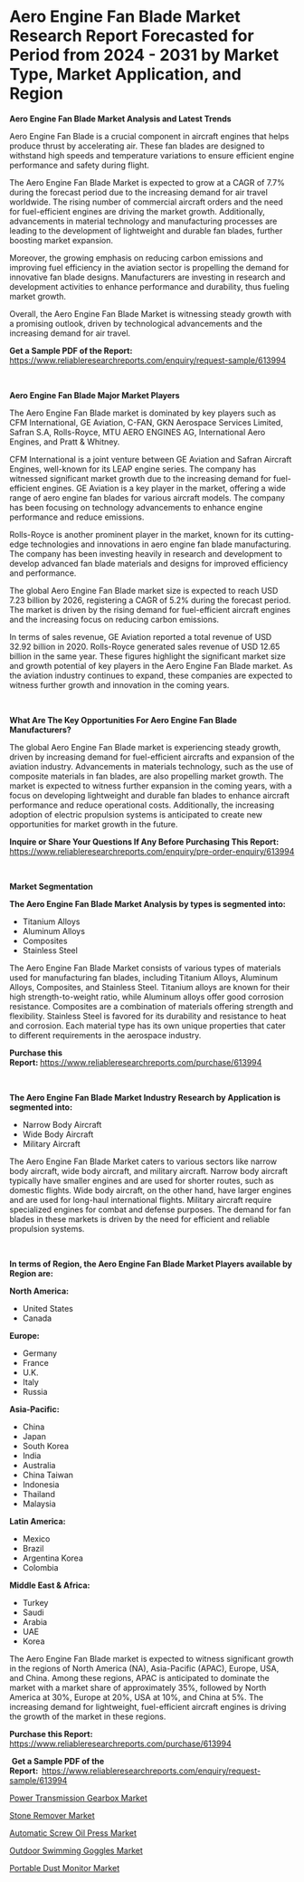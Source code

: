 <p><h1>Aero Engine Fan Blade Market Research Report Forecasted for Period from 2024 -  2031 by Market Type, Market Application, and Region</h1></p><p><strong>Aero Engine Fan Blade Market Analysis and Latest Trends</strong></p>
<p><p>Aero Engine Fan Blade is a crucial component in aircraft engines that helps produce thrust by accelerating air. These fan blades are designed to withstand high speeds and temperature variations to ensure efficient engine performance and safety during flight.</p><p>The Aero Engine Fan Blade Market is expected to grow at a CAGR of 7.7% during the forecast period due to the increasing demand for air travel worldwide. The rising number of commercial aircraft orders and the need for fuel-efficient engines are driving the market growth. Additionally, advancements in material technology and manufacturing processes are leading to the development of lightweight and durable fan blades, further boosting market expansion.</p><p>Moreover, the growing emphasis on reducing carbon emissions and improving fuel efficiency in the aviation sector is propelling the demand for innovative fan blade designs. Manufacturers are investing in research and development activities to enhance performance and durability, thus fueling market growth.</p><p>Overall, the Aero Engine Fan Blade Market is witnessing steady growth with a promising outlook, driven by technological advancements and the increasing demand for air travel.</p></p>
<p><strong>Get a Sample PDF of the Report:&nbsp;</strong> <a href="https://www.reliableresearchreports.com/enquiry/request-sample/613994">https://www.reliableresearchreports.com/enquiry/request-sample/613994</a></p>
<p>&nbsp;</p>
<p><strong>Aero Engine Fan Blade Major Market Players</strong></p>
<p><p>The Aero Engine Fan Blade market is dominated by key players such as CFM International, GE Aviation, C-FAN, GKN Aerospace Services Limited, Safran S.A, Rolls-Royce, MTU AERO ENGINES AG, International Aero Engines, and Pratt & Whitney. </p><p>CFM International is a joint venture between GE Aviation and Safran Aircraft Engines, well-known for its LEAP engine series. The company has witnessed significant market growth due to the increasing demand for fuel-efficient engines. GE Aviation is a key player in the market, offering a wide range of aero engine fan blades for various aircraft models. The company has been focusing on technology advancements to enhance engine performance and reduce emissions.</p><p>Rolls-Royce is another prominent player in the market, known for its cutting-edge technologies and innovations in aero engine fan blade manufacturing. The company has been investing heavily in research and development to develop advanced fan blade materials and designs for improved efficiency and performance.</p><p>The global Aero Engine Fan Blade market size is expected to reach USD 7.23 billion by 2026, registering a CAGR of 5.2% during the forecast period. The market is driven by the rising demand for fuel-efficient aircraft engines and the increasing focus on reducing carbon emissions.</p><p>In terms of sales revenue, GE Aviation reported a total revenue of USD 32.92 billion in 2020. Rolls-Royce generated sales revenue of USD 12.65 billion in the same year. These figures highlight the significant market size and growth potential of key players in the Aero Engine Fan Blade market. As the aviation industry continues to expand, these companies are expected to witness further growth and innovation in the coming years.</p></p>
<p>&nbsp;</p>
<p><strong>What Are The Key Opportunities For Aero Engine Fan Blade Manufacturers?</strong></p>
<p><p>The global Aero Engine Fan Blade market is experiencing steady growth, driven by increasing demand for fuel-efficient aircrafts and expansion of the aviation industry. Advancements in materials technology, such as the use of composite materials in fan blades, are also propelling market growth. The market is expected to witness further expansion in the coming years, with a focus on developing lightweight and durable fan blades to enhance aircraft performance and reduce operational costs. Additionally, the increasing adoption of electric propulsion systems is anticipated to create new opportunities for market growth in the future.</p></p>
<p><strong>Inquire or Share Your Questions If Any Before Purchasing This Report:</strong> <a href="https://www.reliableresearchreports.com/enquiry/pre-order-enquiry/613994">https://www.reliableresearchreports.com/enquiry/pre-order-enquiry/613994</a></p>
<p>&nbsp;</p>
<p><strong>Market Segmentation</strong></p>
<p><strong>The Aero Engine Fan Blade Market Analysis by types is segmented into:</strong></p>
<p><ul><li>Titanium Alloys</li><li>Aluminum Alloys</li><li>Composites</li><li>Stainless Steel</li></ul></p>
<p><p>The Aero Engine Fan Blade Market consists of various types of materials used for manufacturing fan blades, including Titanium Alloys, Aluminum Alloys, Composites, and Stainless Steel. Titanium alloys are known for their high strength-to-weight ratio, while Aluminum alloys offer good corrosion resistance. Composites are a combination of materials offering strength and flexibility. Stainless Steel is favored for its durability and resistance to heat and corrosion. Each material type has its own unique properties that cater to different requirements in the aerospace industry.</p></p>
<p><strong>Purchase this Report:&nbsp;</strong><a href="https://www.reliableresearchreports.com/purchase/613994">https://www.reliableresearchreports.com/purchase/613994</a></p>
<p>&nbsp;</p>
<p><strong>The Aero Engine Fan Blade Market Industry Research by Application is segmented into:</strong></p>
<p><ul><li>Narrow Body Aircraft</li><li>Wide Body Aircraft</li><li>Military Aircraft</li></ul></p>
<p><p>The Aero Engine Fan Blade Market caters to various sectors like narrow body aircraft, wide body aircraft, and military aircraft. Narrow body aircraft typically have smaller engines and are used for shorter routes, such as domestic flights. Wide body aircraft, on the other hand, have larger engines and are used for long-haul international flights. Military aircraft require specialized engines for combat and defense purposes. The demand for fan blades in these markets is driven by the need for efficient and reliable propulsion systems.</p></p>
<p>&nbsp;</p>
<p><strong>In terms of Region, the Aero Engine Fan Blade Market Players available by Region are:</strong></p>
<p>
    <p> <strong> North America: </strong>
        <ul>
            <li>United States</li>
            <li>Canada</li>
        </ul>
        </p> 
    <p> <strong> Europe: </strong>
        <ul>
            <li>Germany</li>
            <li>France</li>
            <li>U.K.</li>
            <li>Italy</li>
            <li>Russia</li>
        </ul>
        </p> 
    <p> <strong> Asia-Pacific: </strong>
        <ul>
            <li>China</li>
            <li>Japan</li>
            <li>South Korea</li>
            <li>India</li>
            <li>Australia</li>
            <li>China Taiwan</li>
            <li>Indonesia</li>
            <li>Thailand</li>
            <li>Malaysia</li>
        </ul>
        </p> 
    <p> <strong> Latin America: </strong>
        <ul>
            <li>Mexico</li>
            <li>Brazil</li>
            <li>Argentina Korea</li>
            <li>Colombia</li>
        </ul>
        </p> 
    <p> <strong> Middle East & Africa: </strong>
        <ul>
            <li>Turkey</li>
            <li>Saudi</li>
            <li>Arabia</li>
            <li>UAE</li>
            <li>Korea</li>
        </ul>
    </p>
    </p>
<p><p>The Aero Engine Fan Blade market is expected to witness significant growth in the regions of North America (NA), Asia-Pacific (APAC), Europe, USA, and China. Among these regions, APAC is anticipated to dominate the market with a market share of approximately 35%, followed by North America at 30%, Europe at 20%, USA at 10%, and China at 5%. The increasing demand for lightweight, fuel-efficient aircraft engines is driving the growth of the market in these regions.</p></p>
<p><strong>Purchase this Report: </strong><a href="https://www.reliableresearchreports.com/purchase/613994">https://www.reliableresearchreports.com/purchase/613994</a></p>
<p>&nbsp;<strong>Get a Sample PDF of the Report:&nbsp;&nbsp;</strong><a href="https://www.reliableresearchreports.com/enquiry/request-sample/613994">https://www.reliableresearchreports.com/enquiry/request-sample/613994</a></p>
<p><strong></strong></p>
<p><p><a href="https://medium.com/@oralhayes/power-transmission-gearbox-market-size-market-outlook-and-market-forecast-2024-to-2031-69beca458f77">Power Transmission Gearbox Market</a></p><p><a href="https://github.com/julyju69/Market-Research-Report-List-2/blob/main/stone-remover-market.md">Stone Remover Market</a></p><p><a href="https://github.com/gdfhhhj/Market-Research-Report-List-3/blob/main/automatic-screw-oil-press-market.md">Automatic Screw Oil Press Market</a></p><p><a href="https://medium.com/@oralhayes/outdoor-swimming-goggles-market-size-cagr-trends-2024-2030-9214e5be1b5f">Outdoor Swimming Goggles Market</a></p><p><a href="https://medium.com/@oralhayes/portable-dust-monitor-market-insight-market-trends-growth-forecasted-from-2024-to-2031-e14b8e1a9bda">Portable Dust Monitor Market</a></p></p>